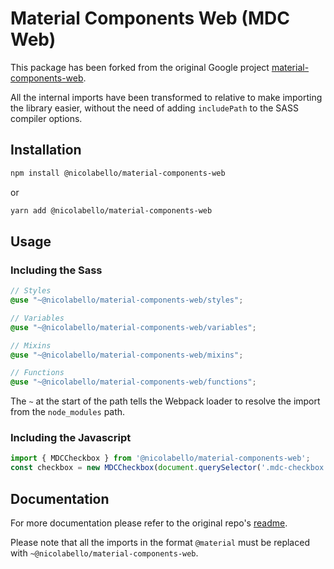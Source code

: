 # Material Components Web (MDC Web)

This package has been forked from the original Google project [material-components-web](https://github.com/material-components/material-components-web).

All the internal imports have been transformed to relative to make importing the library easier, without the need of adding `includePath` to the SASS compiler options.

## Installation

```bash
npm install @nicolabello/material-components-web
```

or

```bash
yarn add @nicolabello/material-components-web
```

## Usage

### Including the Sass

```scss
// Styles
@use "~@nicolabello/material-components-web/styles";

// Variables
@use "~@nicolabello/material-components-web/variables";

// Mixins
@use "~@nicolabello/material-components-web/mixins";

// Functions
@use "~@nicolabello/material-components-web/functions";
```

The `~` at the start of the path tells the Webpack loader to resolve the import from the `node_modules` path.

### Including the Javascript

```js
import { MDCCheckbox } from '@nicolabello/material-components-web';
const checkbox = new MDCCheckbox(document.querySelector('.mdc-checkbox'));
```

## Documentation

For more documentation please refer to the original repo's [readme](https://github.com/material-components/material-components-web#readme).

Please note that all the imports in the format `@material` must be replaced with `~@nicolabello/material-components-web`.

